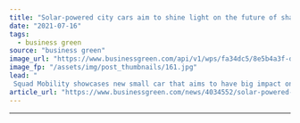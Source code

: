 ```yaml
---
title: "Solar-powered city cars aim to shine light on the future of shared mobility"
date: "2021-07-16"
tags: 
  - business green
source: "business green"
image_url: "https://www.businessgreen.com/api/v1/wps/fa34dc5/8e5b4a3f-de7b-4662-a562-05731f83f7b1/4/Squad-Solar-City-Car-for-Sharing-185x114.jpg"
image_fp: "/assets/img/post_thumbnails/161.jpg"
lead: "
 Squad Mobility showcases new small car that aims to have big impact on the future of city transport ..."
article_url: "https://www.businessgreen.com/news/4034552/solar-powered-city-cars-aim-shine-light-future-shared-mobility"
---
```


---
